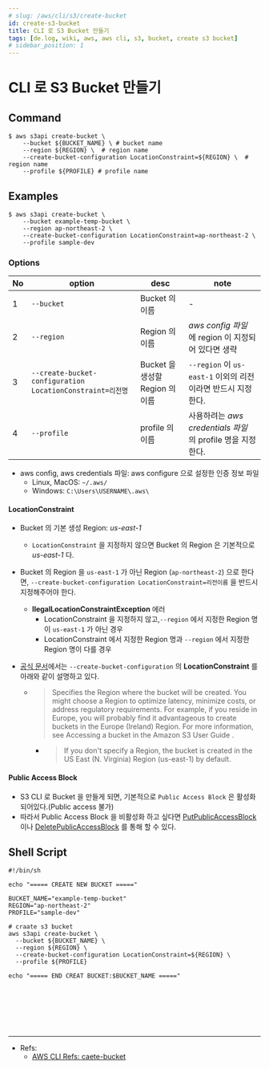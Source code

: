```yaml
---
# slug: /aws/cli/s3/create-bucket
id: create-s3-bucket
title: CLI 로 S3 Bucket 만들기
tags: [de.log, wiki, aws, aws cli, s3, bucket, create s3 bucket]
# sidebar_position: 1
---
```


<!--title -->
# CLI 로 S3 Bucket 만들기
<!--//title -->

## Command
```shell
$ aws s3api create-bucket \
    --bucket ${BUCKET_NAME} \ # bucket name
    --region ${REGION} \  # region name
    --create-bucket-configuration LocationConstraint=${REGION} \  # region name
    --profile ${PROFILE} # profile name
```

## Examples
```shell
$ aws s3api create-bucket \
    --bucket example-temp-bucket \
    --region ap-northeast-2 \
    --create-bucket-configuration LocationConstraint=ap-northeast-2 \
    --profile sample-dev
```

### Options

| No | option | desc | note |
| --- | --- | --- | --- |
| 1 | `--bucket` | Bucket 의 이름| - |
| 2 | `--region` | Region 의 이름| _aws config 파일_ 에 region 이 지정되어 있다면 생략 |
| 3 | `--create-bucket-configuration LocationConstraint=리전명` | Bucket 을 생성할 Region 의 이름| `--region` 이 `us-east-1` 이외의 리전이라면 반드시 지정한다. |
| 4 | `--profile` | profile 의 이름| 사용하려는 _aws credentials 파일_ 의 profile 명을 지정한다. |

- aws config, aws credentials 파일: aws configure 으로 설정한 인증 정보 파일
  + Linux, MacOS: `~/.aws/`
  + Windows: `C:\Users\USERNAME\.aws\`

#### LocationConstraint
- Bucket 의 기본 생성 Region: _us-east-1_
  + `LocationConstraint` 을 지정하지 않으면 Bucket 의 Region 은 기본적으로 _us-east-1_ 다.

- Bucket 의 Region 을 `us-east-1` 가 아닌 Region (`ap-northeast-2`) 으로 한다면, `--create-bucket-configuration LocationConstraint=리전이름` 을  반드시 지정해주어야 한다.
  + **llegalLocationConstraintException** 에러
    - LocationConstraint 을 지정하지 않고,`--region` 에서 지정한 Region 명이 `us-east-1` 가 아닌 경우
    - LocationConstraint 에서 지정한 Region 명과 `--region` 에서 지정한 Region 명이 다를 경우

- [공식 문서](https://docs.aws.amazon.com/cli/latest/reference/s3api/create-bucket.html#options)에서는 `--create-bucket-configuration` 의 **LocationConstraint** 를 아래와 같이 설명하고 있다.

  + > Specifies the Region where the bucket will be created. You might choose a Region to optimize latency, minimize costs, or address regulatory requirements. For example, if you reside in Europe, you will probably find it advantageous to create buckets in the Europe (Ireland) Region. For more information, see Accessing a bucket in the Amazon S3 User Guide .

    - > If you don't specify a Region, the bucket is created in the US East (N. Virginia) Region (us-east-1) by default.

#### Public Access Block
- S3 CLI 로 Bucket 을 만들게 되면, 기본적으로 `Public Access Block` 은 활성화 되어있다.(Public access 불가)
- 따라서 Public Access Block 을 비활성화 하고 싶다면 [PutPublicAccessBlock](https://docs.aws.amazon.com/cli/latest/reference/s3api/put-public-access-block.html?highlight=put%20public%20access%20block#put-public-access-block) 이나 [DeletePublicAccessBlock](https://docs.aws.amazon.com/cli/latest/reference/s3api/delete-public-access-block.html?highlight=deletepublicaccessblock) 를 통해 할 수 있다.

## Shell Script
```shell
#!/bin/sh

echo "===== CREATE NEW BUCKET ====="

BUCKET_NAME="example-temp-bucket"
REGION="ap-northeast-2"
PROFILE="sample-dev"

# craate s3 bucket
aws s3api create-bucket \
  --bucket ${BUCKET_NAME} \
  --region ${REGION} \
  --create-bucket-configuration LocationConstraint=${REGION} \
  --profile ${PROFILE}

echo "===== END CREAT BUCKET:$BUCKET_NAME ====="
```

<br /><br /><br /><br /><br />

--- 
- Refs:
  + [AWS CLI Refs: caete-bucket](https://docs.aws.amazon.com/cli/latest/reference/s3api/create-bucket.html)


